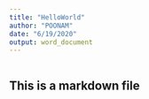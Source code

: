 ```yaml
---
title: "HelloWorld"
author: "POONAM"
date: "6/19/2020"
output: word_document
---
```


```Hi. This is Poonam. Hope everone is doing well.
```


## This is a markdown file
